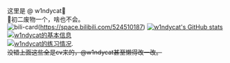这里是 @ w1ndycat🎉  
👴初二废物一个，啥也不会。     
![bili-card](https://bilibili-readme-stats.vercel.app/api?id=524510187&card=pink)(https://space.bilibili.com/524510187)
[![w1ndycat's GitHub stats](https://github-readme-stats.vercel.app/api?username=w1ndycat&show_icons=true&theme=dark)](https://github.com/anuraghazra/github-readme-stats)    
[![w1ndycat的基本信息](https://api.jerryz.com.cn/about?id=372010&dark_mode=true)](https://www.luogu.com.cn/user/372010)      
[![w1ndycat的练习情况](https://api.jerryz.com.cn/practice?id=372010&dark_mode=true)](https://www.luogu.com.cn/user/372010#practice).   
~~没错上面这些全是cv来的，@w1ndycat甚至懒得改一改。~~
<!---
absolutevaluesb/absolutevaluesb is a ✨ special ✨ repository because its `README.md` (this file) appears on your GitHub profile.
You can click the Preview link to take a look at your changes.
--->
